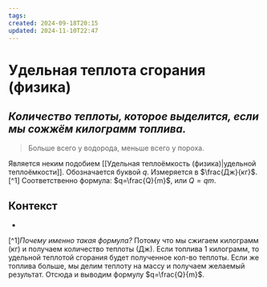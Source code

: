 ```yaml
---
tags: 
created: 2024-09-18T20:15
updated: 2024-11-10T22:47
---
```

# Удельная теплота сгорания (физика)

## ***Количество теплоты, которое выделится, если мы сожжём килограмм топлива.***

> Больше всего у водорода, меньше всего у пороха.

Является неким подобием [[Удельная теплоёмкость (физика)|удельной теплоёмкости]].
Обозначается буквой $q$. Измеряется в $\frac{Дж}{кг}$. [^1]
Соответственно формула:
$q=\frac{Q}{m}$, или $Q=qm$.
## Контекст
- 

[^1]*Почему именно такая формула?*
Потому что мы сжигаем килограмм (кг) и получаем количество теплоты (Дж). Если топлива 1 килограмм, то удельной теплотой сгорания будет полученное кол-во теплоты. Если же топлива больше, мы делим теплоту на массу и получаем желаемый результат. Отсюда и выводим формулу $q=\frac{Q}{m}$.